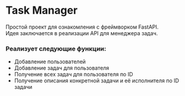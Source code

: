 # Task Manager
Простой проект для ознакомления с фреймворком FastAPI.  
Идея заключается в реализации API для менеджера задач. 
### Реализует следующие функции:  
* Добавление пользователей 
* Добавление задач для пользователя 
* Получение всех задач для пользователя по ID 
* Получение описания конкретной задачи и её исполнителя по ID задачи 	
